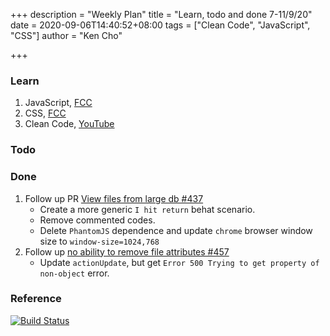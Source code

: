 +++
description = "Weekly Plan"
title = "Learn, todo and done 7-11/9/20"
date = 2020-09-06T14:40:52+08:00
tags = ["Clean Code", "JavaScript", "CSS"]
author = "Ken Cho"

+++  
### Learn
1. JavaScript, [FCC](https://www.freecodecamp.org/learn/)
2. CSS, [FCC](https://www.freecodecamp.org/learn/)
3. Clean Code, [YouTube](https://www.youtube.com/watch?v=7EmboKQH8lM)

### Todo

### Done
1. Follow up PR [View files from large db #437](https://github.com/gigascience/gigadb-website/issues/437)
    - Create a more generic `I hit return` behat scenario.
    - Remove commented codes.
    - Delete `PhantomJS` dependence and update `chrome` browser window size to `window-size=1024,768`
2. Follow up [no ability to remove file attributes #457](https://github.com/gigascience/gigadb-website/issues/457)
    - Update `actionUpdate`, but get `Error 500 Trying to get property of non-object` error.


### Reference


[![Build Status](https://travis-ci.org/kencho51/gigathing.svg?branch=master)](https://travis-ci.org/kencho51/gigathing)


